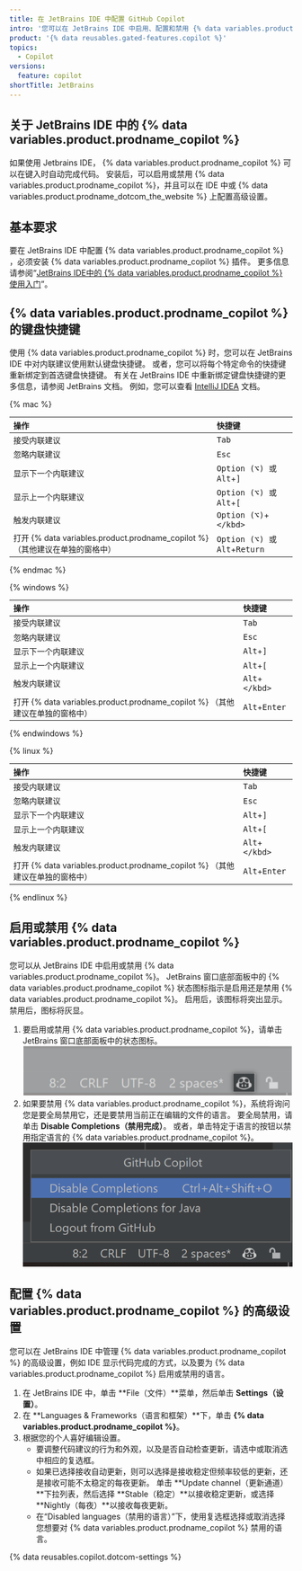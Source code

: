```yaml
---
title: 在 JetBrains IDE 中配置 GitHub Copilot
intro: '您可以在 JetBrains IDE 中启用、配置和禁用 {% data variables.product.prodname_copilot %}。'
product: '{% data reusables.gated-features.copilot %}'
topics:
  - Copilot
versions:
  feature: copilot
shortTitle: JetBrains
---
```


## 关于 JetBrains IDE 中的 {% data variables.product.prodname_copilot %}

如果使用 Jetbrains IDE， {% data variables.product.prodname_copilot %} 可以在键入时自动完成代码。 安装后，可以启用或禁用 {% data variables.product.prodname_copilot %}，并且可以在 IDE 中或 {% data variables.product.prodname_dotcom_the_website %} 上配置高级设置。

## 基本要求

要在 JetBrains IDE 中配置 {% data variables.product.prodname_copilot %} ，必须安装 {% data variables.product.prodname_copilot %} 插件。 更多信息请参阅“[JetBrains IDE中的 {% data variables.product.prodname_copilot %} 使用入门](/copilot/getting-started-with-github-copilot/getting-started-with-github-copilot-in-a-jetbrains-ide)”。

## {% data variables.product.prodname_copilot %} 的键盘快捷键

使用 {% data variables.product.prodname_copilot %} 时，您可以在 JetBrains IDE 中对内联建议使用默认键盘快捷键。 或者，您可以将每个特定命令的快捷键重新绑定到首选键盘快捷键。 有关在 JetBrains IDE 中重新绑定键盘快捷键的更多信息，请参阅 JetBrains 文档。 例如，您可以查看 [IntelliJ IDEA](https://www.jetbrains.com/help/idea/mastering-keyboard-shortcuts.html#choose-keymap) 文档。

{% mac %}

| 操作                                                             | 快捷键                                           |
|:-------------------------------------------------------------- |:--------------------------------------------- |
| 接受内联建议                                                         | <kbd>Tab</kbd>                                |
| 忽略内联建议                                                         | <kbd>Esc</kbd>                                |
| 显示下一个内联建议                                                      | <kbd>Option (⌥) 或 Alt</kbd>+<kbd>]</kbd>      |
| 显示上一个内联建议                                                      | <kbd>Option (⌥) 或 Alt</kbd>+<kbd>[</kbd>      |
| 触发内联建议                                                         | <kbd>Option (⌥)</kbd>+<kbd>\</kbd>           |
| 打开 {% data variables.product.prodname_copilot %} （其他建议在单独的窗格中） | <kbd>Option (⌥) 或 Alt</kbd>+<kbd>Return</kbd> |

{% endmac %}

{% windows %}

| 操作                                                             | 快捷键                             |
|:-------------------------------------------------------------- |:------------------------------- |
| 接受内联建议                                                         | <kbd>Tab</kbd>                  |
| 忽略内联建议                                                         | <kbd>Esc</kbd>                  |
| 显示下一个内联建议                                                      | <kbd>Alt</kbd>+<kbd>]</kbd>     |
| 显示上一个内联建议                                                      | <kbd>Alt</kbd>+<kbd>[</kbd>     |
| 触发内联建议                                                         | <kbd>Alt</kbd>+<kbd>\</kbd>    |
| 打开 {% data variables.product.prodname_copilot %} （其他建议在单独的窗格中） | <kbd>Alt</kbd>+<kbd>Enter</kbd> |

{% endwindows %}

{% linux %}

| 操作                                                             | 快捷键                             |
|:-------------------------------------------------------------- |:------------------------------- |
| 接受内联建议                                                         | <kbd>Tab</kbd>                  |
| 忽略内联建议                                                         | <kbd>Esc</kbd>                  |
| 显示下一个内联建议                                                      | <kbd>Alt</kbd>+<kbd>]</kbd>     |
| 显示上一个内联建议                                                      | <kbd>Alt</kbd>+<kbd>[</kbd>     |
| 触发内联建议                                                         | <kbd>Alt</kbd>+<kbd>\</kbd>    |
| 打开 {% data variables.product.prodname_copilot %} （其他建议在单独的窗格中） | <kbd>Alt</kbd>+<kbd>Enter</kbd> |

{% endlinux %}

## 启用或禁用 {% data variables.product.prodname_copilot %}

您可以从 JetBrains IDE 中启用或禁用 {% data variables.product.prodname_copilot %}。 JetBrains 窗口底部面板中的 {% data variables.product.prodname_copilot %} 状态图标指示是启用还是禁用 {% data variables.product.prodname_copilot %}。 启用后，该图标将突出显示。 禁用后，图标将灰显。

1. 要启用或禁用 {% data variables.product.prodname_copilot %}，请单击 JetBrains 窗口底部面板中的状态图标。 ![JetBrains 中的状态图标](/assets/images/help/copilot/status-icon-jetbrains.png)
2. 如果要禁用 {% data variables.product.prodname_copilot %}，系统将询问您是要全局禁用它，还是要禁用当前正在编辑的文件的语言。 要全局禁用，请单击 **Disable Completions（禁用完成）**。 或者，单击特定于语言的按钮以禁用指定语言的 {% data variables.product.prodname_copilot %}。 ![全局禁用 {% data variables.product.prodname_copilot %} 或当前语言](/assets/images/help/copilot/disable-copilot-global-or-langugage-jetbrains.png)

## 配置 {% data variables.product.prodname_copilot %} 的高级设置

您可以在 JetBrains IDE 中管理 {% data variables.product.prodname_copilot %} 的高级设置，例如 IDE 显示代码完成的方式，以及要为 {% data variables.product.prodname_copilot %} 启用或禁用的语言。

1. 在 JetBrains IDE 中，单击 **File（文件）**菜单，然后单击 **Settings（设置）**。
1. 在 **Languages & Frameworks（语言和框架）**下，单击 **{% data variables.product.prodname_copilot %}**。
1. 根据您的个人喜好编辑设置。
   - 要调整代码建议的行为和外观，以及是否自动检查更新，请选中或取消选中相应的复选框。
   - 如果已选择接收自动更新，则可以选择是接收稳定但频率较低的更新，还是接收可能不太稳定的每夜更新。 单击 **Update channel（更新通道）**下拉列表，然后选择 **Stable（稳定）**以接收稳定更新，或选择 **Nightly（每夜）**以接收每夜更新。
   - 在“Disabled languages（禁用的语言）”下，使用复选框选择或取消选择您想要对 {% data variables.product.prodname_copilot %} 禁用的语言。

{% data reusables.copilot.dotcom-settings %}
